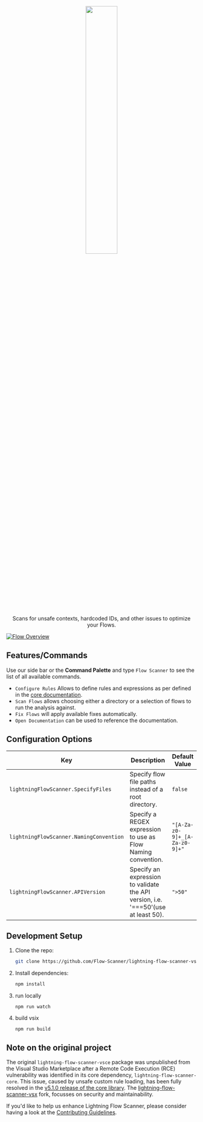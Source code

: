 <p align="center">
  <a href="https://github.com/Flow-Scanner">
    <img src="media/bannerslim.png" style="width: 41%;" />
  </a>
</p>
<p align="center">Scans for unsafe contexts, hardcoded IDs, and other issues to  optimize your Flows.</p>

[![Flow Overview](media/demo.gif)](https://github.com/Flow-Scanner)

## Features/Commands

Use our side bar or the **Command Palette** and type `Flow Scanner` to see the list of all available commands.

* `Configure Rules` Allows to define rules and expressions as per defined in the [core documentation](https://github.com/Flow-Scanner/lightning-flow-scanner-core).
* `Scan Flows` allows choosing either a directory or a selection of flows to run the analysis against.
* `Fix Flows` will apply available fixes automatically.
* `Open Documentation` can be used to reference the documentation.

## Configuration Options

| Key                                       | Description                                                                       | Default Value                   |
| ----------------------------------------- | --------------------------------------------------------------------------------- | ------------------------------- |
| `lightningFlowScanner.SpecifyFiles`     | Specify flow file paths instead of a root directory.                              | `false`                       |
| `lightningFlowScanner.NamingConvention` | Specify a REGEX expression to use as Flow Naming convention.                      | `"[A-Za-z0-9]+_[A-Za-z0-9]+"` |
| `lightningFlowScanner.APIVersion`       | Specify an expression to validate the API version, i.e. '===50'(use at least 50). | `">50"`                       |

## Development Setup

1. Clone the repo:

   ```bash
   git clone https://github.com/Flow-Scanner/lightning-flow-scanner-vsx.git
   ```
2. Install dependencies:

   ```bash
   npm install
   ```
3. run locally

   ```
   npm run watch
   ```
4. build vsix

   ```
   npm run build
   ```

## Note on the original project

The original `lightning-flow-scanner-vsce` package was unpublished from the Visual Studio Marketplace after a Remote Code Execution (RCE) vulnerability was identified in its core dependency, `lightning-flow-scanner-core`. This issue, caused by unsafe custom rule loading, has been fully resolved in the [v5.1.0 release of the core library](https://github.com/Flow-Scanner/lightning-flow-scanner-core/releases/tag/v5.1.0). The [lightning-flow-scanner-vsx](https://github.com/Flow-Scanner/lightning-flow-scanner-vsx) fork, focusses on security and maintainability.

If you'd like to help us enhance Lightning Flow Scanner, please consider having a look at the [Contributing Guidelines](https://github.com/Flow-Scanner/lightning-flow-scanner-core/blob/main/CONTRIBUTING.md).
